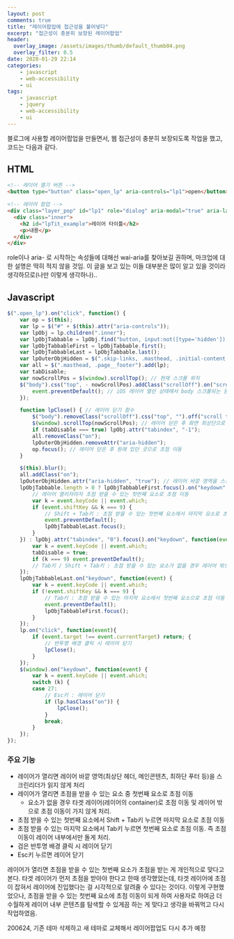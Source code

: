 ```yaml
---
layout: post
comments: true
title: "레이어팝업에 접근성을 불어넣다"
excerpt: "접근성이 충분히 보장된 레이어팝업"
header:
  overlay_image: /assets/images/thumb/default_thumb04.png
  overlay_filter: 0.5
date: 2020-01-29 22:14
categories:
    - javascript
    - web-accessibility
    - ui
tags:
    - javascript
    - jquery
    - web-accessibility
    - ui
---
```

블로그에 사용할 레이어팝업을 만들면서, 웹 접근성이 충분히 보장되도록 작업을 했고, 코드는 다음과 같다.

## HTML
```html
<!-- 레이어 열기 버튼 -->
<button type="button" class="open_lp" aria-controls="lp1">open</button>

<!-- 레이어 팝업 -->
<div class="layer_pop" id="lp1" role="dialog" aria-modal="true" aria-labelledby="lpTit_example">
  <div class="inner">
    <h2 id="lpTit_example">레이어 타이틀</h2>
    <p>내용</p>
  </div>
</div>
```
role이나 aria- 로 시작하는 속성들에 대해선 wai-aria를 찾아보길 권하며, 마크업에 대한 설명은 딱히 적지 않을 것임. 이 글을 보고 있는 이들 대부분은 많이 알고 있을 것이라 생각하므로(나만 이렇게 생각하나)..

## Javascript
```javascript
$(".open_lp").on("click", function() {
    var op = $(this);
    var lp = $("#" + $(this).attr("aria-controls"));
    var lpObj = lp.children(".inner");
    var lpObjTabbable = lpObj.find("button, input:not([type='hidden']), select, iframe, textarea, [href], [tabindex]:not([tabindex='-1'])");
    var lpObjTabbableFirst = lpObjTabbable.first();
    var lpObjTabbableLast = lpObjTabbable.last();
    var lpOuterObjHidden = $(".skip-links, .masthead, .initial-content, .search-content, .page__footer");
    var all = $(".masthead, .page__footer").add(lp);
    var tabDisable;
    var nowScrollPos = $(window).scrollTop(); // 현재 스크롤 위치
    $("body").css("top", - nowScrollPos).addClass("scrollOff").on("scroll touchmove mousewheel", function(event){
        event.preventDefault(); // iOS 레이어 열린 상태에서 body 스크롤되는 문제 fix
    });

    function lpClose() { // 레이어 닫기 함수
        $("body").removeClass("scrollOff").css("top", "").off("scroll touchmove mousewheel");
        $(window).scrollTop(nowScrollPos); // 레이어 닫은 후 화면 최상단으로 이동 방지
        if (tabDisable === true) lpObj.attr("tabindex", "-1");
        all.removeClass("on");
        lpOuterObjHidden.removeAttr("aria-hidden");
        op.focus(); // 레이어 닫은 후 원래 있던 곳으로 초점 이동
    }

    $(this).blur();
    all.addClass("on");        
    lpOuterObjHidden.attr("aria-hidden", "true"); // 레이어 바깥 영역을 스크린리더가 읽지 않게
    lpObjTabbable.length > 0 ? lpObjTabbableFirst.focus().on("keydown", function(event) { 
        // 레이어 열리자마자 초점 받을 수 있는 첫번째 요소로 초점 이동
        var k = event.keyCode || event.which;
        if (event.shiftKey && k === 9) {
            // Shift + Tab키 : 초점 받을 수 있는 첫번째 요소에서 마지막 요소로 초점 이동
            event.preventDefault();
            lpObjTabbableLast.focus();
        }
    }) : lpObj.attr("tabindex", "0").focus().on("keydown", function(event){
        var k = event.keyCode || event.which;
        tabDisable = true;
        if (k === 9) event.preventDefault();
        // Tab키 / Shift + Tab키 : 초점 받을 수 있는 요소가 없을 경우 레이어 밖으로 초점 이동 안되게
    });
    lpObjTabbableLast.on("keydown", function(event) {
        var k = event.keyCode || event.which;
        if (!event.shiftKey && k === 9) {
            // Tab키 : 초점 받을 수 있는 마지막 요소에서 첫번째 요소으로 초점 이동
            event.preventDefault();
            lpObjTabbableFirst.focus();
        }
    });
    lp.on("click", function(event){
        if (event.target !== event.currentTarget) return; {
            // 반투명 배경 클릭 시 레이어 닫기
            lpClose();
        }
    });
    $(window).on("keydown", function(event) {
        var k = event.keyCode || event.which;
        switch (k) {
        case 27:
            // Esc키 : 레이어 닫기
            if (lp.hasClass("on")) {
                lpClose();
            }
            break;
        }
    });
});
```

### 주요 기능

* 레이어가 열리면 레이어 바깥 영역(최상단 헤더, 메인콘텐츠, 최하단 푸터 등)을 스크린리더가 읽지 않게 처리
* 레이어가 열리면 초점을 받을 수 있는 요소 중 첫번째 요소로 초점 이동
  * 요소가 없을 경우 타겟 레이어(레이어의 container)로 초점 이동 및 레이어 밖으로 초점 이동이 가지 않게 처리.
* 초점 받을 수 있는 첫번째 요소에서 Shift + Tab키 누르면 마지막 요소로 초점 이동
* 초점 받을 수 있는 마지막 요소에서 Tab키 누르면 첫번째 요소로 초점 이동. 즉 초점 이동이 레이어 내부에서만 돌게 처리.
* 검은 반투명 배경 클릭 시 레이어 닫기
* Esc키 누르면 레이어 닫기

레이어가 열리면 초점을 받을 수 있는 첫번째 요소가 초점을 받는 게 개인적으로 맞다고 본다. 타겟 레이어가 먼저 초점을 받아야 한다고 한때 생각했었는데, 타겟 레이어에 초점이 잡혀서 레이어에 진입했다는 걸 시각적으로 알려줄 수 있다는 것이다. 이렇게 구현했었으나, 초점을 받을 수 있는 첫번째 요소에 초점 이동이 되게 하여 사용자로 하여금 더 수월하게 레이어 내부 콘텐츠를 탐색할 수 있게끔 하는 게 맞다고 생각을 바꿔먹고 다시 작업하였음.

200624, 기존 테마 삭제하고 새 테마로 교체해서 레이어팝업도 다시 추가 예정